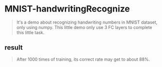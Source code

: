 # MNIST-handwritingRecognize
>It's a demo about recognizing handwriting numbers in MNIST dataset, only using numpy. This little demo only use 3 FC layers to complete this little task.
## result
>After 1000 times of training, its correct rate may get to about 88%.

